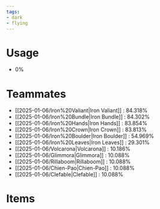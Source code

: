 ```yaml
---
tags:
- dark
- flying
---
```

# Usage
- 0%
# Teammates
- [[2025-01-06/Iron%20Valiant|Iron Valiant]] : 84.318%
- [[2025-01-06/Iron%20Bundle|Iron Bundle]] : 84.302%
- [[2025-01-06/Iron%20Hands|Iron Hands]] : 83.854%
- [[2025-01-06/Iron%20Crown|Iron Crown]] : 83.813%
- [[2025-01-06/Iron%20Boulder|Iron Boulder]] : 54.969%
- [[2025-01-06/Iron%20Leaves|Iron Leaves]] : 29.301%
- [[2025-01-06/Volcarona|Volcarona]] : 10.186%
- [[2025-01-06/Glimmora|Glimmora]] : 10.088%
- [[2025-01-06/Rillaboom|Rillaboom]] : 10.088%
- [[2025-01-06/Chien-Pao|Chien-Pao]] : 10.088%
- [[2025-01-06/Clefable|Clefable]] : 10.088%
# Items